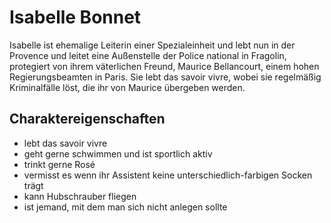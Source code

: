 # Isabelle Bonnet
Isabelle ist ehemalige Leiterin einer Spezialeinheit und lebt nun in der Provence und leitet eine Außenstelle der Police national in Fragolin, protegiert von ihrem väterlichen Freund, Maurice Bellancourt, einem hohen Regierungsbeamten in Paris. Sie lebt das savoir vivre, wobei sie regelmäßig Kriminalfälle löst, die ihr von Maurice übergeben werden.

## Charaktereigenschaften
* lebt das savoir vivre
* geht gerne schwimmen und ist sportlich aktiv
* trinkt gerne Rosé
* vermisst es wenn ihr Assistent keine unterschiedlich-farbigen Socken trägt
* kann Hubschrauber fliegen
* ist jemand, mit dem man sich nicht anlegen sollte